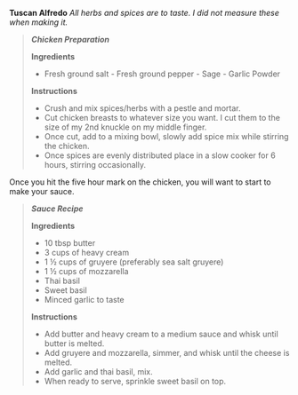 **Tuscan Alfredo**
*All herbs and spices are to taste. I did not measure these when making it.*


> ***Chicken Preparation***
> 
>    **Ingredients** 
>    - Fresh ground salt
>     - Fresh ground pepper
>     - Sage
>     - Garlic Powder
> 
> **Instructions** 
 > - Crush and mix spices/herbs with a pestle and mortar. 
 > - Cut chicken breasts to whatever size you want. I cut them to the size of
 > my 2nd knuckle on my middle finger. 
 > - Once cut, add to a mixing bowl, slowly add spice mix while stirring the chicken. 
 > - Once spices are evenly distributed place in a slow cooker for 6 hours, stirring occasionally.

Once you hit the five hour mark on the chicken, you will want to start to make your sauce.

> ***Sauce Recipe***
> 
> **Ingredients**
> - 10 tbsp butter
> - 3 cups of heavy cream
> - 1 ½ cups of gruyere (preferably sea salt gruyere)
> - 1 ½ cups of mozzarella
> - Thai basil
> - Sweet basil
> - Minced garlic to taste
> 
> **Instructions**
>
> - Add butter and heavy cream to a medium sauce and whisk until butter is melted.
> - Add gruyere and mozzarella, simmer, and whisk until the cheese is melted. 
> - Add garlic and thai basil, mix.
> - When ready to serve, sprinkle sweet basil on top.
